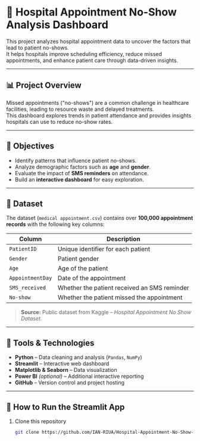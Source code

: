 # 🏥 Hospital Appointment No-Show Analysis Dashboard

This project analyzes hospital appointment data to uncover the factors that lead to patient no-shows.  
It helps hospitals improve scheduling efficiency, reduce missed appointments, and enhance patient care through data-driven insights.

---

## 📊 Project Overview

Missed appointments ("no-shows") are a common challenge in healthcare facilities, leading to resource waste and delayed treatments.  
This dashboard explores trends in patient attendance and provides insights hospitals can use to reduce no-show rates.

---

## 🎯 Objectives

- Identify patterns that influence patient no-shows.  
- Analyze demographic factors such as **age** and **gender**.  
- Evaluate the impact of **SMS reminders** on attendance.  
- Build an **interactive dashboard** for easy exploration.

---

## 🧠 Dataset

The dataset (`medical appointment.csv`) contains over **100,000 appointment records** with the following key columns:

| Column | Description |
|--------|--------------|
| `PatientID` | Unique identifier for each patient |
| `Gender` | Patient gender |
| `Age` | Age of the patient |
| `AppointmentDay` | Date of the appointment |
| `SMS_received` | Whether the patient received an SMS reminder |
| `No-show` | Whether the patient missed the appointment |

> **Source:** Public dataset from Kaggle – *Hospital Appointment No Show Dataset.*

---

## 🧰 Tools & Technologies

- **Python** – Data cleaning and analysis (`Pandas`, `NumPy`)
- **Streamlit** – Interactive web dashboard
- **Matplotlib & Seaborn** – Data visualization
- **Power BI** *(optional)* – Additional interactive reporting
- **GitHub** – Version control and project hosting

---

## 🚀 How to Run the Streamlit App

1. Clone this repository  
   ```bash
   git clone https://github.com/IAN-RIUA/Hospital-Appointment-No-Show-Analysis-Dashboard.git
